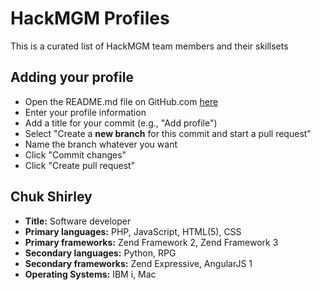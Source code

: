 # HackMGM Profiles
This is a curated list of HackMGM team members and their skillsets

## Adding your profile
* Open the README.md file on GitHub.com [here](https://github.com/HackMGM/hackmgm-profiles/blob/master/README.md)
* Enter your profile information
* Add a title for your commit (e.g., "Add <your-name-here> profile")
* Select "Create a **new branch** for this commit and start a pull request"
* Name the branch whatever you want
* Click "Commit changes"
* Click "Create pull request"

## Chuk Shirley
* **Title:** Software developer  
* **Primary languages:** PHP, JavaScript, HTML(5), CSS  
* **Primary frameworks:** Zend Framework 2, Zend Framework 3
* **Secondary languages:** Python, RPG
* **Secondary frameworks:** Zend Expressive, AngularJS 1  
* **Operating Systems:** IBM i, Mac
